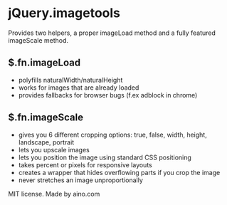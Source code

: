 jQuery.imagetools
=================

Provides two helpers, a proper imageLoad method and a fully featured imageScale method.

$.fn.imageLoad
--------------
- polyfills naturalWidth/naturalHeight
- works for images that are already loaded
- provides fallbacks for browser bugs (f.ex adblock in chrome)

$.fn.imageScale
---------------
- gives you 6 different cropping options: true, false, width, height, landscape, portrait
- lets you upscale images
- lets you position the image using standard CSS positioning
- takes percent or pixels for responsive layouts
- creates a wrapper that hides overflowing parts if you crop the image
- never stretches an image unproportionally

MIT license. Made by aino.com